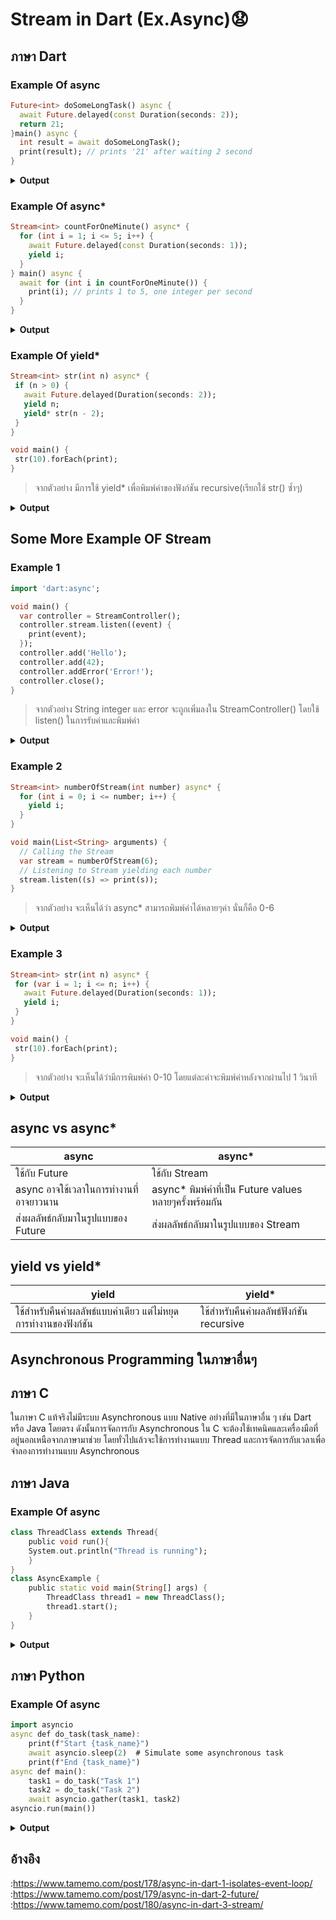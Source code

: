 # Stream in Dart (Ex.Async)😧
## ภาษา Dart
### Example Of async
```dart
Future<int> doSomeLongTask() async {
  await Future.delayed(const Duration(seconds: 2));
  return 21;
}main() async {
  int result = await doSomeLongTask();
  print(result); // prints '21' after waiting 2 second
}
   ```

<details>
<summary><strong>Output</strong></summary>
<pre><code>21
</code></pre>
</details>

### Example Of async*

```dart
Stream<int> countForOneMinute() async* {
  for (int i = 1; i <= 5; i++) {
    await Future.delayed(const Duration(seconds: 1));
    yield i;
  }
} main() async {
  await for (int i in countForOneMinute()) {
    print(i); // prints 1 to 5, one integer per second
  }
}
   ```
<details>
<summary><strong>Output</strong></summary>
<pre><code>1
2
3
4
5
</code></pre>
</details>

### Example Of yield*
```dart
Stream<int> str(int n) async* {
 if (n > 0) {  
   await Future.delayed(Duration(seconds: 2));
   yield n;
   yield* str(n - 2);
 }
}

void main() {
 str(10).forEach(print);
}
```
>จากตัวอย่าง มีการใช้ yield* เพื่อพิมพ์ค่าของฟังก์ชัน recursive(เรียกใช้ str() ซ้ำๆ)
<details>
<summary><strong>Output</strong></summary>
<pre><code>10
8
6
4
2
</code></pre>
</details>


## Some More Example OF Stream

### Example 1

```dart
import 'dart:async';

void main() {
  var controller = StreamController();
  controller.stream.listen((event) {
    print(event);
  });
  controller.add('Hello');
  controller.add(42);
  controller.addError('Error!');
  controller.close();
}
```
>จากตัวอย่าง String integer และ error จะถูกเพิ่มลงใน StreamController() โดยใช้ listen() ในการรับค่าและพิมพ์ค่า
<details>
<summary><strong>Output</strong></summary>
<pre><code>Hello
42
Uncaught Error: Error!
</code></pre>
</details>


### Example 2

```dart
Stream<int> numberOfStream(int number) async* {
  for (int i = 0; i <= number; i++) {
    yield i;
  }
}

void main(List<String> arguments) {
  // Calling the Stream 
  var stream = numberOfStream(6);
  // Listening to Stream yielding each number
  stream.listen((s) => print(s));
}
```
>จากตัวอย่าง จะเห็นได้ว่า async* สามารถพิมพ์ค่าได้หลายๆค่า นั่นก็คือ 0-6

<details>
<summary><strong>Output</strong></summary>
<pre><code>0
1
2
3
4
5
6
</code></pre>
</details>



### Example 3

```dart
Stream<int> str(int n) async* {
 for (var i = 1; i <= n; i++) {
   await Future.delayed(Duration(seconds: 1));
   yield i;
 }
}

void main() {
 str(10).forEach(print);
}
```
>จากตัวอย่าง จะเห็นได้ว่ามีการพิมพ์ค่า 0-10 โดยแต่ละค่าจะพิมพ์ค่าหลังจากผ่านไป 1 วินาที

<details>
<summary><strong>Output</strong></summary>
<pre><code>1
2
3
4
5
</code></pre>
</details>

## async vs async*
|async                             |async*                                             |
|----------------------------------|---------------------------------------------------|
|ใช้กับ  Future                      |ใช้กับ  Stream                                       |
|async อาจใช้เวลาในการทำงานที่อาจยาวนาน|async* พิมพ์ค่าที่เป็น Future values หลายๆครั้งพร้อมกัน    |
|ส่งผลลัพธ์กลับมาในรูปแบบของ Future    |ส่งผลลัพธ์กลับมาในรูปแบบของ Stream                     |

## yield vs yield*
|yield                                               |yield*                           |
|----------------------------------------------------|---------------------------------|
|ใช้สำหรับคืนค่าผลลัพธ์แบบค่าเดียว แต่ไม่หยุดการทำงานของฟังก์ชัน |ใช้สำหรับคืนค่าผลลัพธ์ฟังก์ชัน recursive |




## Asynchronous Programming ในภาษาอื่นๆ
## ภาษา C

ในภาษา C แท้จริงไม่มีระบบ Asynchronous แบบ Native อย่างที่มีในภาษาอื่น ๆ เช่น Dart หรือ Java โดยตรง ดังนั้นการจัดการกับ Asynchronous ใน C จะต้องใช้เทคนิคและเครื่องมือที่อยู่นอกเหนือจากภาษามาช่วย โดยทั่วไปแล้วจะใช้การทำงานแบบ Thread และการจัดการกับเวลาเพื่อจำลองการทำงานแบบ Asynchronous

## ภาษา Java

### Example Of async

```dart
class ThreadClass extends Thread{
    public void run(){
    System.out.println("Thread is running");
    }
}
class AsyncExample {
    public static void main(String[] args) {
        ThreadClass thread1 = new ThreadClass();
        thread1.start(); 
    }
}
```

<details>
<summary><strong>Output</strong></summary>
<pre><code>Thread is running
</code></pre>
</details>

## ภาษา Python

### Example Of async

```dart
import asyncio
async def do_task(task_name):
    print(f"Start {task_name}")
    await asyncio.sleep(2)  # Simulate some asynchronous task
    print(f"End {task_name}")
async def main():
    task1 = do_task("Task 1")
    task2 = do_task("Task 2")
    await asyncio.gather(task1, task2)
asyncio.run(main())
```
<details>
<summary><strong>Output</strong></summary>
<pre><code>Start Task 1
End Task 1
</code></pre>
</details>

## อ้างอิง
:https://www.tamemo.com/post/178/async-in-dart-1-isolates-event-loop/<br>
:https://www.tamemo.com/post/179/async-in-dart-2-future/<br>
:https://www.tamemo.com/post/180/async-in-dart-3-stream/

